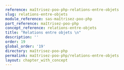 ```yaml
---
reference: maîtrisez-poo-php-relations-entre-objets
slug: relations-entre-objets
module_reference: sas-maîtrisez-poo-php
part_reference: maîtrisez-poo-php
concept_reference: relations-entre-objets
title: "Relations entre objets \n"
description: ''
order: 19
global_order: '19'
directory: maîtrisez-poo-php
permalink: maîtrisez-poo-php/relations-entre-objets
layout: chapter_with_concept
---
```



